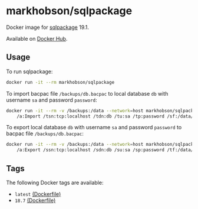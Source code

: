 # markhobson/sqlpackage

Docker image for [sqlpackage](https://docs.microsoft.com/en-us/sql/tools/sqlpackage-download) 19.1.

Available on [Docker Hub](https://hub.docker.com/r/markhobson/sqlpackage).

## Usage

To run sqlpackage:

```bash
docker run -it --rm markhobson/sqlpackage
```

To import bacpac file `/backups/db.bacpac` to local database `db` with username `sa` and password `password`:

```bash
docker run -it --rm -v /backups:/data --network=host markhobson/sqlpackage \
    /a:Import /tsn:tcp:localhost /tdn:db /tu:sa /tp:password /sf:/data/db.bacpac
```

To export local database `db` with username `sa` and password `password` to bacpac file `/backups/db.bacpac`:

```bash
docker run -it --rm -v /backups:/data --network=host markhobson/sqlpackage \
    /a:Export /ssn:tcp:localhost /sdn:db /su:sa /sp:password /tf:/data/db.bacpac
```

## Tags

The following Docker tags are available:

* `latest` [(Dockerfile)](Dockerfile)
* `18.7` [(Dockerfile)](https://github.com/markhobson/docker-sqlpackage/blob/18.7/Dockerfile)
